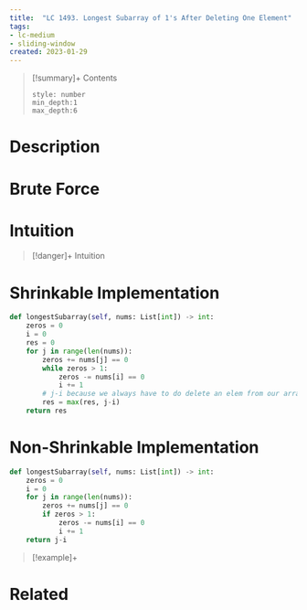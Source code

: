 ```yaml
---
title:  "LC 1493. Longest Subarray of 1's After Deleting One Element"
tags:
- lc-medium
- sliding-window
created: 2023-01-29
---
```


>[!summary]+ Contents
>```toc
>style: number
>min_depth:1
>max_depth:6
>```

# Description

# Brute Force
# Intuition

>[!danger]+ Intuition

# Shrinkable Implementation
```python
def longestSubarray(self, nums: List[int]) -> int:
	zeros = 0
	i = 0
	res = 0
	for j in range(len(nums)):
		zeros += nums[j] == 0
		while zeros > 1:
			zeros -= nums[i] == 0
			i += 1
		# j-i because we always have to do delete an elem from our array
		res = max(res, j-i)
	return res
```
# Non-Shrinkable Implementation
```python
def longestSubarray(self, nums: List[int]) -> int:
	zeros = 0
	i = 0
	for j in range(len(nums)):
		zeros += nums[j] == 0
		if zeros > 1:
			zeros -= nums[i] == 0
			i += 1
	return j-i
```

>[!example]+ 


# Related
